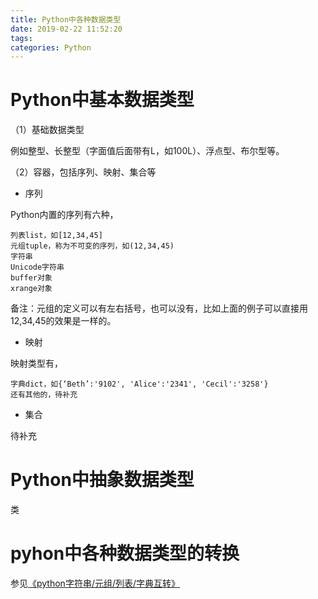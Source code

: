 ```yaml
---
title: Python中各种数据类型
date: 2019-02-22 11:52:20
tags:
categories: Python
---
```


# Python中基本数据类型

（1）基础数据类型

例如整型、长整型（字面值后面带有L，如100L）、浮点型、布尔型等。

（2）容器，包括序列、映射、集合等

+ 序列

Python内置的序列有六种，

    列表list，如[12,34,45]
    元组tuple，称为不可变的序列，如(12,34,45) 
    字符串
    Unicode字符串
    buffer对象
    xrange对象

备注：元组的定义可以有左右括号，也可以没有，比如上面的例子可以直接用12,34,45的效果是一样的。

+ 映射

映射类型有，

    字典dict，如{‘Beth’:'9102', 'Alice':'2341', 'Cecil':'3258'}
    还有其他的，待补充

+ 集合

待补充

# Python中抽象数据类型

类

# pyhon中各种数据类型的转换

参见[《python字符串/元组/列表/字典互转》](http://www.cnblogs.com/linjiqin/p/3674356.html)
